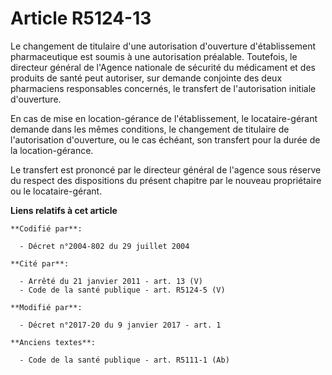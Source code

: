 # Article R5124-13

Le changement de titulaire d'une autorisation d'ouverture d'établissement pharmaceutique est soumis à une autorisation
préalable. Toutefois, le directeur général de l'Agence nationale de sécurité du médicament et des produits de santé peut
autoriser, sur demande conjointe des deux pharmaciens responsables concernés, le transfert de l'autorisation initiale
d'ouverture.

En cas de mise en location-gérance de l'établissement, le locataire-gérant demande dans les mêmes conditions, le changement
de titulaire de l'autorisation d'ouverture, ou le cas échéant, son transfert pour la durée de la location-gérance. 

Le transfert est prononcé par le directeur général de l'agence sous réserve du respect des dispositions du présent chapitre
par le nouveau propriétaire ou le locataire-gérant.

**Liens relatifs à cet article**

	**Codifié par**:

	  - Décret n°2004-802 du 29 juillet 2004

	**Cité par**:

	  - Arrêté du 21 janvier 2011 - art. 13 (V)
	  - Code de la santé publique - art. R5124-5 (V)

	**Modifié par**:

	  - Décret n°2017-20 du 9 janvier 2017 - art. 1

	**Anciens textes**:

	  - Code de la santé publique - art. R5111-1 (Ab)
